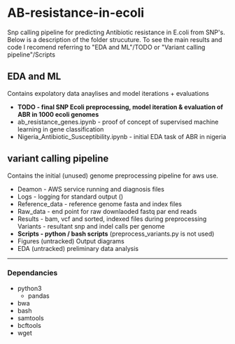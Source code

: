 # AB-resistance-in-ecoli
Snp calling pipeline for predicting Antibiotic resistance in E.coli from SNP's. Below is a description of the folder strucuture. 
To see the main results and code I recomend referring to "EDA and ML"/TODO or "Variant calling pipeline"/Scripts




## EDA and ML
Contains expolatory data anaylises and model iterations + evaluations

- **TODO - final SNP Ecoli preprocessing, model iteration & evaluation of ABR in 1000 ecoli genomes**
- ab_resistance_genes.ipynb - proof of concept of supervised machine learning in gene classification 
- Nigeria_Antibiotic_Susceptibility.ipynb - initial EDA task of ABR in nigeria


## variant calling pipeline
Contains the initial (unused) genome preprocessing pipeline for aws use.

- Deamon - AWS service running and diagnosis files
- Logs - logging for standard output ()
- Reference_data - reference genome fasta and index files
- Raw_data - end point for raw downlaoded fastq par end reads
- Results - bam, vcf and sorted, indexed files during preprocessing
    Variants - resultant snp and indel calls per genome
- **Scripts - python / bash scripts**
    (preprocess_variants.py is not used)
- Figures (untracked)
    Output diagrams 
- EDA (untracked) preliminary data analysis




---
### Dependancies
- python3
    - pandas
- bwa
- bash
- samtools
- bcftools
- wget

